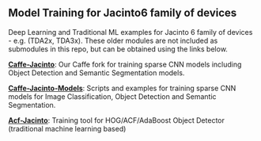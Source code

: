 ## Model Training for Jacinto6 family of devices

Deep Learning and Traditional ML examples for Jacinto 6 family of devices - e.g. (TDA2x, TDA3x). These older modules are not included as submodules in this repo, but can be obtained using the links below.

**[Caffe-Jacinto](https://git.ti.com/cgit/jacinto-ai/caffe-jacinto/about/)**: Our Caffe fork for training sparse CNN models including Object Detection and Semantic Segmentation models.

**[Caffe-Jacinto-Models](https://git.ti.com/cgit/jacinto-ai/caffe-jacinto-models/about/)**: Scripts and examples for training sparse CNN models for Image Classification, Object Detection and Semantic Segmentation.

**[Acf-Jacinto](https://git.ti.com/cgit/jacinto-ai/acf-jacinto/about/)**: Training tool for HOG/ACF/AdaBoost Object Detector (traditional machine learning based)
